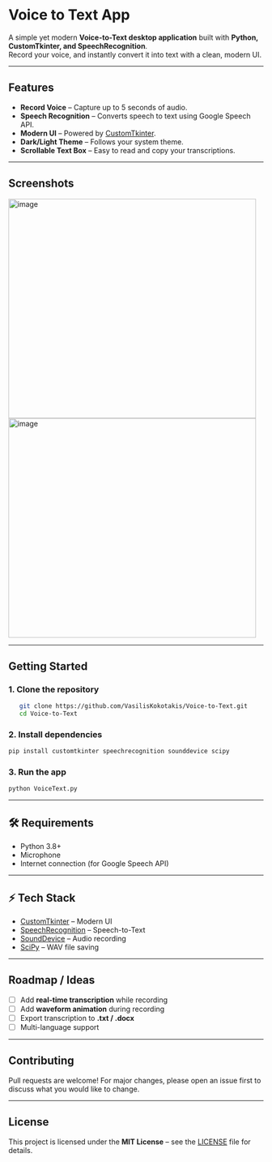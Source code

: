 
# Voice to Text App  

A simple yet modern **Voice-to-Text desktop application** built with **Python, CustomTkinter, and SpeechRecognition**.  
Record your voice, and instantly convert it into text with a clean, modern UI.  

---

## Features  
-  **Record Voice** – Capture up to 5 seconds of audio.  
-  **Speech Recognition** – Converts speech to text using Google Speech API.  
-  **Modern UI** – Powered by [CustomTkinter](https://github.com/TomSchimansky/CustomTkinter).  
-  **Dark/Light Theme** – Follows your system theme.  
-  **Scrollable Text Box** – Easy to read and copy your transcriptions.  

---

## Screenshots  

<img width="489" height="433" alt="image" src="https://github.com/user-attachments/assets/234a1f47-0e07-43e9-8bc0-77928de4a840" />
<img width="489" height="433" alt="image" src="https://github.com/user-attachments/assets/9ff195a6-56d1-44aa-a06d-0d3404d6d7ed" />

---

## Getting Started  

### 1. Clone the repository  
```bash
   git clone https://github.com/VasilisKokotakis/Voice-to-Text.git
   cd Voice-to-Text
````

### 2. Install dependencies

```bash
pip install customtkinter speechrecognition sounddevice scipy
```

### 3. Run the app

```bash
python VoiceText.py
```

---

## 🛠 Requirements

* Python 3.8+
* Microphone
* Internet connection (for Google Speech API)

---

## ⚡ Tech Stack

* [CustomTkinter](https://github.com/TomSchimansky/CustomTkinter) – Modern UI
* [SpeechRecognition](https://pypi.org/project/SpeechRecognition/) – Speech-to-Text
* [SoundDevice](https://pypi.org/project/sounddevice/) – Audio recording
* [SciPy](https://scipy.org/) – WAV file saving

---

## Roadmap / Ideas

* [ ] Add **real-time transcription** while recording
* [ ] Add **waveform animation** during recording
* [ ] Export transcription to **.txt / .docx**
* [ ] Multi-language support

---

## Contributing

Pull requests are welcome!
For major changes, please open an issue first to discuss what you would like to change.

---

## License

This project is licensed under the **MIT License** – see the [LICENSE](LICENSE) file for details.


